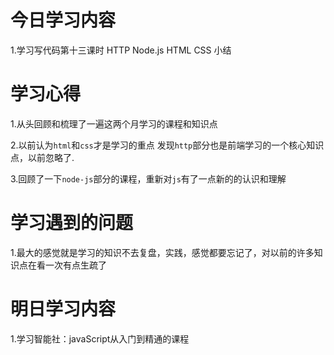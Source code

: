 # 今日学习内容

1.学习写代码第十三课时  HTTP Node.js HTML CSS 小结

# 学习心得

1.从头回顾和梳理了一遍这两个月学习的课程和知识点

2.以前认为`html`和`css`才是学习的重点
发现`http`部分也是前端学习的一个核心知识点，以前忽略了. 

3.回顾了一下`node-js`部分的课程，重新对`js`有了一点新的的认识和理解

# 学习遇到的问题

1.最大的感觉就是学习的知识不去复盘，实践，感觉都要忘记了，对以前的许多知识点在看一次有点生疏了

# 明日学习内容

1.学习智能社：javaScript从入门到精通的课程